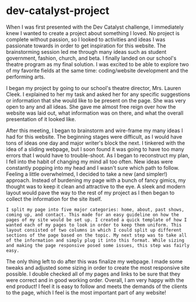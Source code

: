  # dev-catalyst-project
  When I was first presented with the Dev Catalyst challenge, I immediately knew I wanted to create a project about something I loved. No project is complete without passion, so I looked to activities and ideas I was passionate towards in order to get inspiration for this website. The brainstorming session led me through many ideas such as student government, fashion, church, and beta. I finally landed on our school's theatre program as my final solution. I was excited to be able to explore two of my favorite fields at the same time: coding/website development and the performing arts.
  
  I began my project by going to our school's theatre director, Mrs. Lauren Cleek. I explained to her my task and asked her for any specific suggestions or information that she would like to be present on the page. She was very open to any and all ideas. She gave me almost free reign over how the website was laid out, what information was on there, and what the overall presentation of it looked like. 
  
  After this meeting, I began to brainstorm and wire-frame my many ideas I had for this website. The beginning stages were difficult, as I would have tons of ideas one day and major writer's block the next. I tinkered with the idea of a sliding webpage, but I soon found it was going to have too many errors that I would have to trouble-shoot. As I began to reconstruct my plan, I fell into the habit of changing my mind all too often. New ideas were constantly popping into my head and I wasn't sure which path to follow. Feeling a little overwhelmed, I decided to take a new (and simpler!) approach. Instead of burdening my page with a bunch of fancy gimics, my thought was to keep it clean and attractive to the eye. A sleek and modern layout would pave the way to the rest of my project as I then began to collect the information for the site itself.
  
    I split my page into five major categories: home, about, past shows, coming up, and contact. This made for an easy guideline on how the pages of my site would be set up. I created a quick template of how I wanted each of my pages to look in order to keep them uniform. This layout consisted of two columns in which I could split up different sections of the page based on the topic. My next step was to take all of the information and simply plug it into this format. While sizing and making the page responsive posed some issues, this step was fairly easy.
    
  The only thing left to do after this was finalize my webpage. I made some tweaks and adjusted some sizing in order to create the most responsive site possible. I double checked all of my pages and links to be sure that they were correct and in good working order. Overall, I am very happy with the end product! I feel it is easy to follow and meets the demands of the clients to the page, which I feel is the most important part of any website!  
